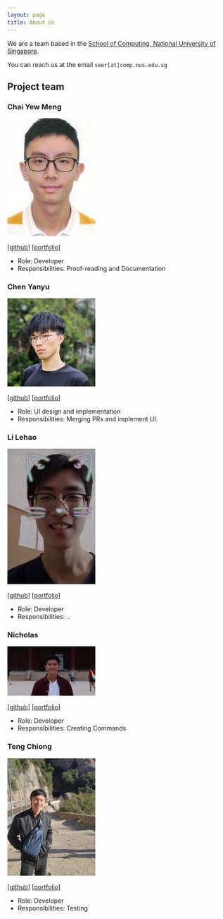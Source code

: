 ```yaml
---
layout: page
title: About Us
---
```


We are a team based in the [School of Computing, National University of Singapore](http://www.comp.nus.edu.sg).

You can reach us at the email `seer[at]comp.nus.edu.sg`

## Project team

### Chai Yew Meng

<img src="images/necrowolf28.png" width="200px">

[[github](https://github.com/NecroWolf28)]
[[portfolio](team/johndoe.md)]

* Role: Developer
* Responsibilities: Proof-reading and Documentation

### Chen Yanyu

<img src="images/yalechen299.png" width="200px">

[[github](http://github.com/jYaleChen299)]
[[portfolio](team/yalechen299.md)]

* Role: UI design and implementation
* Responsibilities: Merging PRs and implement UI.

### Li Lehao

<img src="images/li-lehao.png" width="200px">

[[github](https://github.com/Li-Lehao)] [[portfolio](team/li-lehao.md)]

* Role: Developer
* Responsibilities: ..

### Nicholas

<img src="images/nwhloo99.png" width="200px">

[[github](http://github.com/nwhloo99)]
[[portfolio](team/nwhloo99.md)]

* Role: Developer
* Responsibilities: Creating Commands

### Teng Chiong

<img src="images/tchiong.png" width="200px">

[[github](http://github.com/tchiong)]
[[portfolio](team/johndoe.md)]

* Role: Developer
* Responsibilities: Testing
